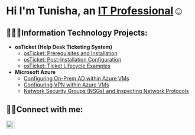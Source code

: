 <h1>Hi I'm Tunisha, an <a href="https://linkedin.com/in/Tunishabell">IT Professional</a>☺</h1>

<h2>👩🏾‍💻Information Technology Projects:</h2>

- <b>osTicket (Help Desk Ticketing System)</b>
  - [osTicket: Prerequisites and Installation](https://github.com/tbell9/osticket-prereqs)
  - [osTicket: Post-Installation Configuration](https://github.com/tbell9/post-install-config)
  - [osTicket: Ticket Lifecycle Examples](https://github.com/tbell9/ticket-lifecycle)
- <b>Microsoft Azure</b>
  - [Configuring On-Prem AD within Azure VMs](https://github.com/tbell9/configure-ad)
  - [Configuring VPN within Azure VMs](https://github.com/tbell9/configure-vpn)
  - [Network Security Groups (NSGs) and Inspecting Network Protocols](https://github.com/tbell9/azure-network-protocols)
  
<h2>🤳🏾Connect with me:</h2>

[<img align="left" alt="Tunisha | LinkedIn" width="22px" src="https://cdn.jsdelivr.net/npm/simple-icons@v3/icons/linkedin.svg" />][linkedin]

[linkedin]: https://linkedin.com/in/Tunishabell
